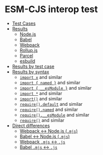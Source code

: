 # ESM-CJS interop test

- [Test Cases](fixutures)
- [Results](by-tool)
  - [Node.js](by-tool#nodejs)
  - [Babel](by-tool#babel)
  - [Webpack](by-tool#webpack)
  - [Rollup.js](by-tool#rollup)
  - [Parcel](by-tool#parcel)
  - [esbuild](by-tool#esbuild)
- [Results by test case](by-test-case)
- [Results by syntax](by-syntax)
  - [`import x`](by-syntax#import-x) and similar
  - [`import { named }`](by-syntax#import--named-as-x-) and similar
  - [`import { __esModule }`](by-syntax#import--__esmodule-as-x-) and similar
  - [`import *`](by-syntax#import--as-x) and similar
  - [`import()`](by-syntax#import) and similar
  - [`require().default`](by-syntax#x--require-xdefault) and similar
  - [`require().named`](by-syntax#-named---require) and similar
  - [`require().__esModule`](by-syntax#-__esmodule---require) and similar
  - [`require()`](by-syntax#x--require) and similar
- [Direct differences](diffs)
  - [Webpack <-> Node.js (`.mjs`)](diffs#webpack---nodejs-mjs)
  - [Babel <-> Node.js (`.mjs`)](diffs#babel---nodejs-mjs)
  - [Webpack `.mjs` <-> `.js`](diffs#babel-mjs---js)
  - [Babel `.mjs` <-> `.js`](diffs#webpack-mjs---js)

